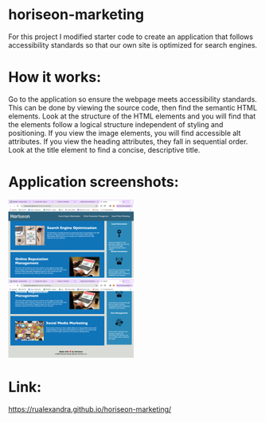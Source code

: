# horiseon-marketing

For this project I modified starter code to create an application that follows accessibility standards so that our own site is optimized for search engines.

# How it works:

Go to the application so ensure the webpage meets accessibility standards. This can be done by viewing the source code, then find the semantic HTML elements.
Look at the structure of the HTML elements and you will find that the elements follow a logical structure independent of styling and positioning. If you view the image elements, you will find accessible alt attributes. If you view the heading attributes, they fall in sequential order. Look at the title element to find a concise, descriptive title.

# Application screenshots:

<img src="./assets/images/Screenshot 2024-03-18 at 11.42.07 PM.png" width="50%" height="50%">

<img src="./assets/images/Screenshot 2024-03-18 at 11.42.22 PM.png" width="50%" height="50%">

# Link:

<https://rualexandra.github.io/horiseon-marketing/>
